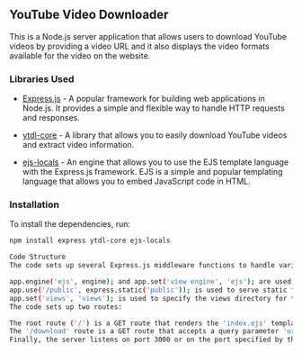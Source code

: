 ## YouTube Video Downloader

This is a Node.js server application that allows users to download YouTube videos by providing a video URL and it also displays the video formats available for the video on the website.

### Libraries Used

- [Express.js](https://expressjs.com/) - A popular framework for building web applications in Node.js. It provides a simple and flexible way to handle HTTP requests and responses.

- [ytdl-core](https://www.npmjs.com/package/ytdl-core) - A library that allows you to easily download YouTube videos and extract video information.

- [ejs-locals](https://www.npmjs.com/package/ejs-locals) - An engine that allows you to use the EJS template language with the Express.js framework. EJS is a simple and popular templating language that allows you to embed JavaScript code in HTML.

### Installation

To install the dependencies, run:
```sh
npm install express ytdl-core ejs-locals

Code Structure
The code sets up several Express.js middleware functions to handle various aspects of the application.

app.engine('ejs', engine); and app.set('view engine', 'ejs'); are used to configure EJS as the templating engine for the application.
app.use('/public', express.static('public')); is used to serve static files from the 'public' directory.
app.set('views', 'views'); is used to specify the views directory for the application.
The code sets up two routes:

The root route ('/') is a GET route that renders the 'index.ejs' template when accessed.
The '/download' route is a GET route that accepts a query parameter 'url' which should be a YouTube video url. It extracts the video id from the url and uses the ytdl-core package to fetch video information. It then renders the 'download' template and passes the video url and the video information as local variables to the template.
Finally, the server listens on port 3000 or on the port specified by the environment variable PORT, and logs a message to the console when started.
